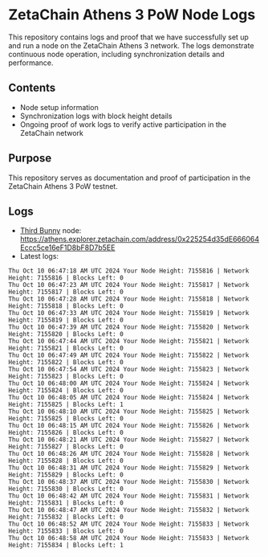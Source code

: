 # ZetaChain Athens 3 PoW Node Logs
This repository contains logs and proof that we have successfully set up and run a node on the ZetaChain Athens 3 network. The logs demonstrate continuous node operation, including synchronization details and performance.

## Contents
- Node setup information
- Synchronization logs with block height details
- Ongoing proof of work logs to verify active participation in the ZetaChain network

## Purpose
This repository serves as documentation and proof of participation in the ZetaChain Athens 3 PoW testnet.

## Logs

- [Third Bunny](https://thirdbunny.xyz/) node: https://athens.explorer.zetachain.com/address/0x225254d35dE666064Eccc5ce16eF1D8bF8D7b5EE
- Latest logs:
```
Thu Oct 10 06:47:18 AM UTC 2024 Your Node Height: 7155816 | Network Height: 7155816 | Blocks Left: 0
Thu Oct 10 06:47:23 AM UTC 2024 Your Node Height: 7155817 | Network Height: 7155817 | Blocks Left: 0
Thu Oct 10 06:47:28 AM UTC 2024 Your Node Height: 7155818 | Network Height: 7155818 | Blocks Left: 0
Thu Oct 10 06:47:33 AM UTC 2024 Your Node Height: 7155819 | Network Height: 7155819 | Blocks Left: 0
Thu Oct 10 06:47:39 AM UTC 2024 Your Node Height: 7155820 | Network Height: 7155820 | Blocks Left: 0
Thu Oct 10 06:47:44 AM UTC 2024 Your Node Height: 7155821 | Network Height: 7155821 | Blocks Left: 0
Thu Oct 10 06:47:49 AM UTC 2024 Your Node Height: 7155822 | Network Height: 7155822 | Blocks Left: 0
Thu Oct 10 06:47:54 AM UTC 2024 Your Node Height: 7155823 | Network Height: 7155823 | Blocks Left: 0
Thu Oct 10 06:48:00 AM UTC 2024 Your Node Height: 7155824 | Network Height: 7155824 | Blocks Left: 0
Thu Oct 10 06:48:05 AM UTC 2024 Your Node Height: 7155824 | Network Height: 7155825 | Blocks Left: 1
Thu Oct 10 06:48:10 AM UTC 2024 Your Node Height: 7155825 | Network Height: 7155825 | Blocks Left: 0
Thu Oct 10 06:48:15 AM UTC 2024 Your Node Height: 7155826 | Network Height: 7155826 | Blocks Left: 0
Thu Oct 10 06:48:21 AM UTC 2024 Your Node Height: 7155827 | Network Height: 7155827 | Blocks Left: 0
Thu Oct 10 06:48:26 AM UTC 2024 Your Node Height: 7155828 | Network Height: 7155828 | Blocks Left: 0
Thu Oct 10 06:48:31 AM UTC 2024 Your Node Height: 7155829 | Network Height: 7155829 | Blocks Left: 0
Thu Oct 10 06:48:37 AM UTC 2024 Your Node Height: 7155830 | Network Height: 7155830 | Blocks Left: 0
Thu Oct 10 06:48:42 AM UTC 2024 Your Node Height: 7155831 | Network Height: 7155831 | Blocks Left: 0
Thu Oct 10 06:48:47 AM UTC 2024 Your Node Height: 7155832 | Network Height: 7155832 | Blocks Left: 0
Thu Oct 10 06:48:52 AM UTC 2024 Your Node Height: 7155833 | Network Height: 7155833 | Blocks Left: 0
Thu Oct 10 06:48:58 AM UTC 2024 Your Node Height: 7155833 | Network Height: 7155834 | Blocks Left: 1
```
